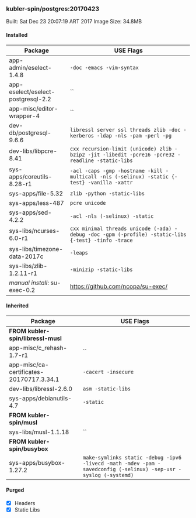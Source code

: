 ### kubler-spin/postgres:20170423

Built: Sat Dec 23 20:07:19 ART 2017
Image Size: 34.8MB


#### Installed
Package | USE Flags
--------|----------
app-admin/eselect-1.4.8 | `-doc -emacs -vim-syntax`
app-eselect/eselect-postgresql-2.2 | ``
app-misc/editor-wrapper-4 | ``
dev-db/postgresql-9.6.6 | `libressl server ssl threads zlib -doc -kerberos -ldap -nls -pam -perl -pg`
dev-libs/libpcre-8.41 | `cxx recursion-limit (unicode) zlib -bzip2 -jit -libedit -pcre16 -pcre32 -readline -static-libs`
sys-apps/coreutils-8.28-r1 | `-acl -caps -gmp -hostname -kill -multicall -nls (-selinux) -static {-test} -vanilla -xattr`
sys-apps/file-5.32 | `zlib -python -static-libs`
sys-apps/less-487 | `pcre unicode`
sys-apps/sed-4.2.2 | `-acl -nls (-selinux) -static`
sys-libs/ncurses-6.0-r1 | `cxx minimal threads unicode (-ada) -debug -doc -gpm (-profile) -static-libs {-test} -tinfo -trace`
sys-libs/timezone-data-2017c | `-leaps`
sys-libs/zlib-1.2.11-r1 | `-minizip -static-libs`
*manual install*: su-exec-0.2 | https://github.com/ncopa/su-exec/
#### Inherited
Package | USE Flags
--------|----------
**FROM kubler-spin/libressl-musl** |
app-misc/c_rehash-1.7-r1 | ``
app-misc/ca-certificates-20170717.3.34.1 | `-cacert -insecure`
dev-libs/libressl-2.6.0 | `asm -static-libs`
sys-apps/debianutils-4.7 | `-static`
**FROM kubler-spin/musl** |
sys-libs/musl-1.1.18 | ``
**FROM kubler-spin/busybox** |
sys-apps/busybox-1.27.2 | `make-symlinks static -debug -ipv6 -livecd -math -mdev -pam -savedconfig (-selinux) -sep-usr -syslog (-systemd)`
#### Purged
- [x] Headers
- [x] Static Libs
